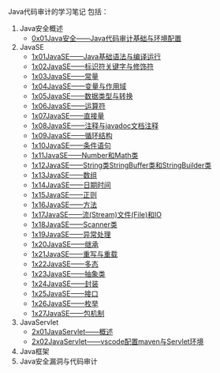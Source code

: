 Java代码审计的学习笔记
包括：
1. Java安全概述
	- [0x01Java安全——Java代码审计基础与环境配置](0x01Java安全——Java代码审计基础与环境配置.md)
2. JavaSE
	- [1x01JavaSE——Java基础语法与编译运行](1x01JavaSE——Java基础语法与编译运行.md)
	- [1x02JavaSE——标识符关键字与修饰符](1x02JavaSE——标识符关键字与修饰符.md)
	- [1x03JavaSE——常量](1x03JavaSE——常量.md)
	- [1x04JavaSE——变量与作用域](1x04JavaSE——变量与作用域.md)
	- [1x05JavaSE——数据类型与转换](1x05JavaSE——数据类型与转换.md)
	- [1x06JavaSE——运算符](1x06JavaSE——运算符.md)
	- [1x07JavaSE——直接量](1x07JavaSE——直接量.md)
	- [1x08JavaSE——注释与javadoc文档注释](1x08JavaSE——注释与javadoc文档注释.md)
	- [1x09JavaSE——循环结构](1x09JavaSE——循环结构.md)
	- [1x10JavaSE——条件语句](1x10JavaSE——条件语句.md)
	- [1x11JavaSE——Number和Math类](1x11JavaSE——Number和Math类.md)
	- [1x12JavaSE——String类StringBuffer类和StringBuilder类](1x12JavaSE——String类StringBuffer类和StringBuilder类.md)
	- [1x13JavaSE——数组](1x13JavaSE——数组.md)
	- [1x14JavaSE——日期时间](1x14JavaSE——日期时间.md)
	- [1x15JavaSE——正则](1x15JavaSE——正则.md)
	- [1x16JavaSE——方法](1x16JavaSE——方法.md)
	- [1x17JavaSE——流(Stream)文件(File)和IO](1x17JavaSE——流(Stream)文件(File)和IO.md)
	- [1x18JavaSE——Scanner类](1x18JavaSE——Scanner类.md)
	- [1x19JavaSE——异常处理](1x19JavaSE——异常处理.md)
	- [1x20JavaSE——继承](1x20JavaSE——继承.md)
	- [1x21JavaSE——重写与重载](1x21JavaSE——重写与重载.md)
	- [1x22JavaSE——多态](1x22JavaSE——多态.md)
	- [1x23JavaSE——抽象类](1x23JavaSE——抽象类.md)
	- [1x24JavaSE——封装](1x24JavaSE——封装.md)
	- [1x25JavaSE——接口](1x25JavaSE——接口.md)
	- [1x26JavaSE——枚举](1x26JavaSE——枚举.md)
	- [1x27JavaSE——包机制](1x27JavaSE——包机制.md)
3. JavaServlet
	- [2x01JavaServlet——概述](2x01JavaServlet——Servlet概述.md)
	- [2x02JavaServlet——vscode配置maven与Servlet环境](2x02JavaServlet——vscode配置maven与Servlet环境.md)
4. Java框架
5. Java安全漏洞与代码审计